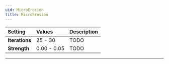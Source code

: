 ```yaml
---
uid: MicroErosion
title: MicroErosion
---
```


| Setting        | Values      | Description |
| :------------- | :---------- | :---------- |
| **Iterations** | 25 - 30     | TODO |
| **Strength**   | 0.00 - 0.05 | TODO |




***

<!--examples-->
